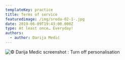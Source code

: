 ```yaml
---
templateKey: practice
title: Terms of service
featuredimage: /img/sreda-02-1-.jpg
date: 2019-06-09T19:43:00.000Z
type: At least once… Everyday!
authors:
  - author: Darija Medić
---
```

![© Darija Medic screenshot : Turn off personalisation](/img/sreda-02-1-.jpg "© Darija Medic screenshot")
